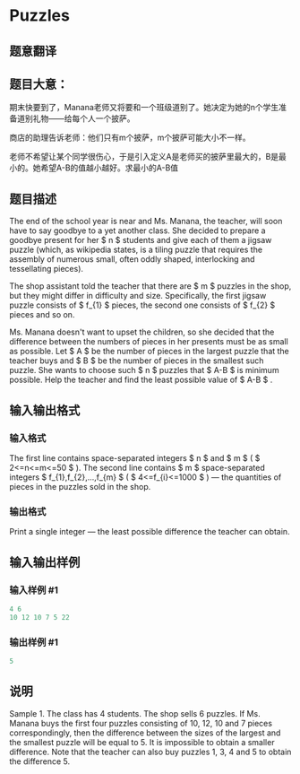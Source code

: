 # Puzzles

## 题意翻译

## 题目大意：

期末快要到了，Manana老师又将要和一个班级道别了。她决定为她的n个学生准备道别礼物——给每个人一个披萨。

商店的助理告诉老师：他们只有m个披萨，m个披萨可能大小不一样。

老师不希望让某个同学很伤心，于是引入定义A是老师买的披萨里最大的，B是最小的。她希望A-B的值越小越好。求最小的A-B值

## 题目描述

The end of the school year is near and Ms. Manana, the teacher, will soon have to say goodbye to a yet another class. She decided to prepare a goodbye present for her $ n $ students and give each of them a jigsaw puzzle (which, as wikipedia states, is a tiling puzzle that requires the assembly of numerous small, often oddly shaped, interlocking and tessellating pieces).

The shop assistant told the teacher that there are $ m $ puzzles in the shop, but they might differ in difficulty and size. Specifically, the first jigsaw puzzle consists of $ f_{1} $ pieces, the second one consists of $ f_{2} $ pieces and so on.

Ms. Manana doesn't want to upset the children, so she decided that the difference between the numbers of pieces in her presents must be as small as possible. Let $ A $ be the number of pieces in the largest puzzle that the teacher buys and $ B $ be the number of pieces in the smallest such puzzle. She wants to choose such $ n $ puzzles that $ A-B $ is minimum possible. Help the teacher and find the least possible value of $ A-B $ .

## 输入输出格式

### 输入格式

The first line contains space-separated integers $ n $ and $ m $ ( $ 2<=n<=m<=50 $ ). The second line contains $ m $ space-separated integers $ f_{1},f_{2},...,f_{m} $ ( $ 4<=f_{i}<=1000 $ ) — the quantities of pieces in the puzzles sold in the shop.

### 输出格式

Print a single integer — the least possible difference the teacher can obtain.

## 输入输出样例

### 输入样例 #1

```cpp
4 6
10 12 10 7 5 22

```
### 输出样例 #1

```cpp
5

```
## 说明

Sample 1. The class has 4 students. The shop sells 6 puzzles. If Ms. Manana buys the first four puzzles consisting of 10, 12, 10 and 7 pieces correspondingly, then the difference between the sizes of the largest and the smallest puzzle will be equal to 5. It is impossible to obtain a smaller difference. Note that the teacher can also buy puzzles 1, 3, 4 and 5 to obtain the difference 5.

